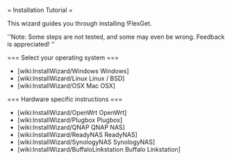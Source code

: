 = Installation Tutorial =

This wizard guides you through installing !FlexGet.

''Note: Some steps are not tested, and some may even be wrong. Feedback is appreciated! ''

=== Select your operating system ===

 * [wiki:InstallWizard/Windows Windows]
 * [wiki:InstallWizard/Linux Linux / BSD]
 * [wiki:InstallWizard/OSX Mac OSX]

=== Hardware specific instructions ===

 * [wiki:InstallWizard/OpenWrt OpenWrt]
 * [wiki:InstallWizard/Plugbox Plugbox]
 * [wiki:InstallWizard/QNAP QNAP NAS]
 * [wiki:InstallWizard/ReadyNAS ReadyNAS]
 * [wiki:InstallWizard/SynologyNAS SynologyNAS]
 * [wiki:InstallWizard/BuffaloLinkstation Buffalo Linkstation]